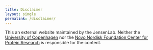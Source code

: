 ```yaml
---
title: Disclaimer
layout: single
permalink: /disclaimer/
---
```

This an external website maintained by the JensenLab. Neither the [University of Copenhagen](https://www.ku.dk/) nor the [Novo Nordisk Foundation Center for Protein Research](https://www.cpr.ku.dk/) is responsible for the content.
